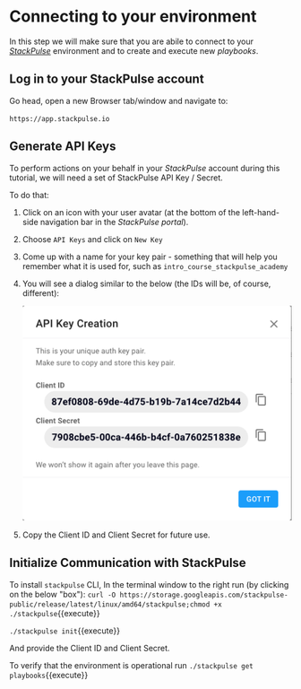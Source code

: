 # Connecting to your environment



In this step we will make sure that you are abile to connect to your [_StackPulse_](https://app.stackpulse.io) environment and to create and execute new _playbooks_.



## Log in to your StackPulse account

Go head, open a new Browser tab/window and navigate to:

`https://app.stackpulse.io`



## Generate API Keys

To perform actions on your behalf in your _StackPulse_ account during this tutorial, we will need a set of StackPulse API Key / Secret.

To do that:

1. Click on an icon with your user avatar (at the bottom of the left-hand-side navigation bar in the _StackPulse portal_).

2. Choose `API Keys` and click on `New Key`

3. Come up with a name for your key pair - something that will help you remember what it is used for, such as `intro_course_stackpulse_academy`

4. You will see a dialog similar to the below (the IDs will be, of course, different):

   ![keys_dialog](assets/apikeys.png)

5. Copy the Client ID and Client Secret for future use.



## Initialize Communication with StackPulse

To install `stackpulse` CLI, In the terminal window to the right run (by clicking on the below "box"):
`curl -O https://storage.googleapis.com/stackpulse-public/release/latest/linux/amd64/stackpulse;chmod +x ./stackpulse`{{execute}}

`./stackpulse init`{{execute}}

And provide the Client ID and Client Secret.


To verify that the environment is operational run
`./stackpulse get playbooks`{{execute}}

 